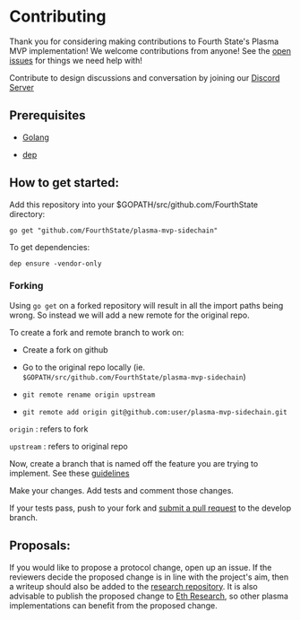 # Contributing

Thank you for considering making contributions to Fourth State's Plasma MVP implementation! We welcome contributions from anyone! See the [open issues](https://github.com/FourthState/plasma-mvp-sidechain/issues) for things we need help with!

Contribute to design discussions and conversation by joining our [Discord Server](https://discord.gg/YTB5A4P)

## Prerequisites
* [Golang](https://golang.org/doc/install)

* [dep](https://github.com/golang/dep)

## How to get started:

Add this repository into your $GOPATH/src/github.com/FourthState directory:

`go get "github.com/FourthState/plasma-mvp-sidechain"`

To get dependencies:

`dep ensure -vendor-only`

### Forking

Using `go get` on a forked repository will result in all the import paths being wrong. So instead we will add a new remote for the original repo.

To create a fork and remote branch to work on:

- Create a fork on github

- Go to the original repo locally (ie. `$GOPATH/src/github.com/FourthState/plasma-mvp-sidechain`)

- `git remote rename origin upstream`

- `git remote add origin git@github.com:user/plasma-mvp-sidechain.git`

`origin` : refers to fork

`upstream` : refers to original repo


Now, create a branch that is named off the feature you are trying to implement. See these [guidelines](https://nvie.com/posts/a-successful-git-branching-model/)

Make your changes. Add tests and comment those changes. 

If your tests pass, push to your fork and [submit a pull request](https://github.com/FourthState/plasma-mvp-rootchain/pulls) to the develop branch.


## Proposals:

If you would like to propose a protocol change, open up an issue. If the reviewers decide the proposed change is in line with the project's aim, then a writeup should also be added to the [research repository](https://github.com/FourthState/plasma-research). It is also advisable to publish the proposed change to [Eth Research](https://ethresear.ch/), so other plasma implementations can benefit from the proposed change. 

